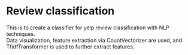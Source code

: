 # Review classification
This is to create a classifier for yelp review classification with NLP techniques.  
Data visualization, feature extraction via CountVectorizer are used, and TfidfTransformer is used to further extract features. 

